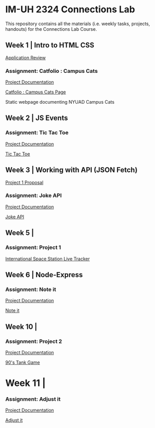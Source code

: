 # IM-UH 2324 Connections Lab
This repository contains all the materials (i.e. weekly tasks, projects, handouts) for the Connections Lab Course.

## Week 1 | Intro to HTML CSS

[Application Review](https://github.com/hasiburratul/connectionslab/tree/main/Week_1/application_review.md)

### Assignment: Catfolio : Campus Cats

[Project Documentation](https://github.com/hasiburratul/connectionslab/tree/main/Week_1/Assignment1)

[Catfolio : Campus Cats Page](https://hasiburratul.github.io/connectionslab/Week_1/Assignment1/)

Static webpage documenting NYUAD Campus Cats

## Week 2 | JS Events
### Assignment: Tic Tac Toe

[Project Documentation](https://github.com/hasiburratul/connectionslab/tree/main/Week_2/Assignment2)

[Tic Tac Toe](https://hasiburratul.github.io/connectionslab/Week_2/Assignment2/)

## Week 3 | Working with API (JSON Fetch)

[Project 1 Proposal](https://github.com/hasiburratul/connectionslab/tree/main/Week_3/Project_1_Proposal)

### Assignment: Joke API

[Project Documentation](https://github.com/hasiburratul/connectionslab/tree/main/Week_3/Joke_API)

[Joke API](https://hasiburratul.github.io/connectionslab/Week_3/Joke_API/)


## Week 5 | 
### Assignment: Project 1

[International Space Station Live Tracker](https://hasiburratul.github.io/connectionslab/Week_5/Project1/)


## Week 6 | Node-Express
### Assignment: Note it

[Project Documentation](https://github.com/hasiburratul/connectionslab/tree/main/Week_6/Note_It)

[Note it](https://note-it-express.herokuapp.com/)

## Week 10 |
### Assignment: Project 2

[Project Documentation](https://github.com/hasiburratul/connectionslab/tree/main/Week_10/Project_2)

[90's Tank Game](https://tank-game.herokuapp.com/)

# Week 11 |
### Assignment: Adjust it

[Project Documentation](https://github.com/hasiburratul/connectionslab/tree/main/Week_11/Assignment)

[Adjust it](https://hasiburratul.github.io/connectionslab/Week_11/Assignment/)
